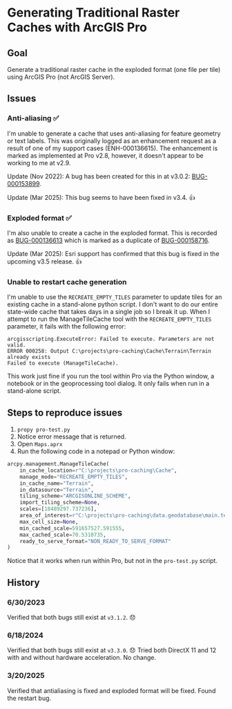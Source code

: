 # Generating Traditional Raster Caches with ArcGIS Pro

## Goal

Generate a traditional raster cache in the exploded format (one file per tile) using ArcGIS Pro (not ArcGIS Server).

## Issues

### Anti-aliasing ✅

I'm unable to generate a cache that uses anti-aliasing for feature geometry or text labels. This was originally logged as an enhancement request as a result of one of my support cases (ENH-000136615). The enhancement is marked as implemented at Pro v2.8, however, it doesn't appear to be working to me at v2.9.

Update (Nov 2022): A bug has been created for this in at v3.0.2: [BUG-000153899](https://my.esri.com/#/support/bugs/BUG-000153899).

Update (Mar 2025): This bug seems to have been fixed in v3.4. 👍

### Exploded format ✅

I'm also unable to create a cache in the exploded format. This is recorded as [BUG-000136613](https://my.esri.com/#/support/bugs/BUG-000136613) which is marked as a duplicate of [BUG-000158716](https://my.esri.com/#/support/bugs/BUG-000158716).

Update (Mar 2025): Esri support has confirmed that this bug is fixed in the upcoming v3.5 release. 👍

### Unable to restart cache generation

I'm unable to use the `RECREATE_EMPTY_TILES` parameter to update tiles for an existing cache in a stand-alone python script. I don't want to do our entire state-wide cache that takes days in a single job so I break it up. When I attempt to run the ManageTileCache tool with the `RECREATE_EMPTY_TILES` parameter, it fails with the following error:

```text
arcgisscripting.ExecuteError: Failed to execute. Parameters are not valid.
ERROR 000258: Output C:\projects\pro-caching\Cache\Terrain\Terrain already exists
Failed to execute (ManageTileCache).
```

This work just fine if you run the tool within Pro via the Python window, a notebook or in the geoprocessing tool dialog. It only fails when run in a stand-alone script.

## Steps to reproduce issues

1. `propy pro-test.py`
1. Notice error message that is returned.
1. Open `Maps.aprx`
1. Run the following code in a notepad or Python window:

```python
arcpy.management.ManageTileCache(
    in_cache_location=r"C:\projects\pro-caching\Cache",
    manage_mode="RECREATE_EMPTY_TILES",
    in_cache_name="Terrain",
    in_datasource="Terrain",
    tiling_scheme="ARCGISONLINE_SCHEME",
    import_tiling_scheme=None,
    scales=[18489297.737236],
    area_of_interest=r"C:\projects\pro-caching\data.geodatabase\main.test_extent",
    max_cell_size=None,
    min_cached_scale=591657527.591555,
    max_cached_scale=70.5310735,
    ready_to_serve_format="NON_READY_TO_SERVE_FORMAT"
)
```

Notice that it works when run within Pro, but not in the `pro-test.py` script.

## History

### 6/30/2023

Verified that both bugs still exist at `v3.1.2`. 😞

### 6/18/2024

Verified that both bugs still exist at `v3.3.0`. 😞
Tried both DirectX 11 and 12 with and without hardware acceleration. No change.

### 3/20/2025

Verified that antialiasing is fixed and exploded format will be fixed. Found the restart bug.
